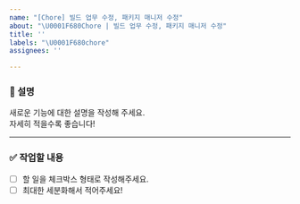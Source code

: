 ```yaml
---
name: "[Chore] 빌드 업무 수정, 패키지 매니저 수정"
about: "\U0001F680Chore | 빌드 업무 수정, 패키지 매니저 수정"
title: ''
labels: "\U0001F680chore"
assignees: ''

---
```


### 📄 설명
새로운 기능에 대한 설명을 작성해 주세요.  
자세히 적을수록 좋습니다!

---

### ✅ 작업할 내용
- [ ] 할 일을 체크박스 형태로 작성해주세요.  
- [ ] 최대한 세분화해서 적어주세요!
